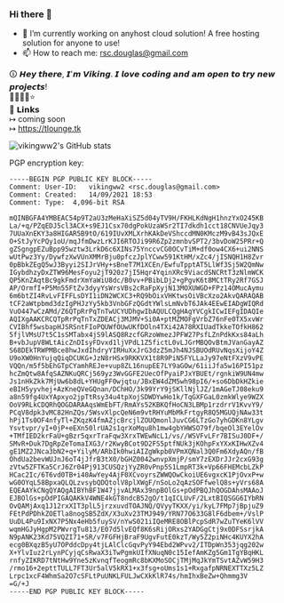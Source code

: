 ### Hi there 👋

<!--
**vikingww2/vikingww2** is a ✨ _special_ ✨ repository because its `README.md` (this file) appears on your GitHub profile.

Here are some ideas to get you started:
-->
- 🔭 I’m currently working on anyhost cloud solution! A free hosting solution for anyone to use!
- 📫 How to reach me: rsc.douglas@gmail.com

🛈 𝙃𝙚𝙮 𝙩𝙝𝙚𝙧𝙚, 𝙄'𝙢 𝙑𝙞𝙠𝙞𝙣𝙜. 𝙄 𝙡𝙤𝙫𝙚 𝙘𝙤𝙙𝙞𝙣𝙜 𝙖𝙣𝙙 𝙖𝙢 𝙤𝙥𝙚𝙣 𝙩𝙤 𝙩𝙧𝙮 𝙣𝙚𝙬 𝙥𝙧𝙤𝙟𝙚𝙘𝙩𝙨! <br>
᲼᲼᲼᲼⭐<br>
🔗 𝗟𝗶𝗻𝗸𝘀 <br>
↦ coming soon <br>
↦ https://tlounge.tk <br>

![vikingww2's GitHub stats](https://github-readme-stats.vercel.app/api?username=vikingww2&show_icons=true&hide_border=true&icon_color=ffffff&bg_color=30,e4473c,ff0000&title_color=fff&text_color=fff)


PGP encryption key:
```
-----BEGIN PGP PUBLIC KEY BLOCK-----
Comment: User-ID:	vikingww2 <rsc.douglas@gmail.com>
Comment: Created:	14/09/2021 18:53
Comment: Type:	4,096-bit RSA

mQINBGFA4YMBEAC54p9T2aU3zMeHaXiSZ5d04yTV9H/FKHLKdNgH1hnzYxO245KB
La/+q/PZqEDJ5cl3ACX+s9EJ1Csx70dgPokUzaWSr2TI7dkdh1cct18CNVUeJqy3
7UUaXnEKY3a8HIGAR5B9tO/619IUvXMLXrhKAkDeVShccdMN0KMczM9vB43sJQxE
O+StJyYcPQy1oU/mqJfmDwzLrKJI6RTOJi99R6Zp2zmnbvSPT2/3bvDoW25PRr+Q
gZSgngpEZuBpp95wztw3LrkD6c6XINs75YnccvCG0OCvTiM+df0ow4CX6+ui2NNS
wUtPwz3Yy/DywfzXwVUnXMMrBju0pfczJplYCww591KtHM/xZc4/jISNQH1H8Zvr
0pBbkZEgQ5wJ3Byyi2SIJrVHy+sBneT7M1XCEn/EwfuTpptAT5LlWf3Sj5W2QmNw
IGybdhzyDxZTW96MesFoyu2jT920z7jI5Hqr4YqinXRc9ViacdSNCRtT3zNlmWCK
QP5KnZAqtBc9gkFmdrXmYaWiU8dc/B0vv+PBibLDj2+gPgvK6t8MCtTRy2Rf7GSJ
AP/OrmfI+P5Mn55FtZv3dyyYsWrsVBs2cRaFpXyjN13MOXUWGD+FPz14OMucAymu
6m6btZI4RvLvFIFFLsDYI1iDN2WCXC3+RQ9bOixVHKtwsOiVBcXzo2AkvQARAQAB
tCF2aWtpbmd3dzIgPHJzYy5kb3VnbGFzQGdtYWlsLmNvbT6JAk4EEwEIADgWIQRd
VuO447wCzAMd/Z6QTpRrPqTnTwUCYUDhgwIbAQULCQgHAgYVCgkICwIEFgIDAQIe
AQIXgAAKCRCQTpRrPqTnTxZDEACj3MJMV+Si0A+ptMZMOFgVrbZ76nFe0TX5xvWr
CVIBhf5wsbapHJSRSntFIoPQUWfOUwUKfDOln4TXi42A78RXIUadTkkeTOfkH862
5fjlVMsU7t5C1sSMTabx4jS9lASQ8RzcfGRzoWmezJPFW27PsfLZnPdkKxs84aLh
B+vbJupV8WLtAicZnDIsyFDvxd1ljVPdL1Z5fictL0vLJGrMBQOvBtmJVanGayAZ
S68DEkTRWPMBce8hwJxdIhdryYIRHuXxJrG3dzZ5mJh4NJSBUOdRUvNqsXijoY4Z
U9oXW0HnYujqQiqDCUKG+JzN8rHSx9RKKVX1t8R9PiN5FYLLaJy97eNtFXzV9vPE
VQQn/m5f5bEhGTpCYamhREJe+vup8ZL16nupEE7LY9aGOw/61iiJfa5w16PI51pz
hcZmQtw8AfqSAZNKuQRCj569yz3WvGGFE2UecOfPyaiPJxYBUEt/rgnkiW9UN4mw
Js1nHkZkk7MjUw6b8dL+YHUgFF0wjqtu/JBxEW4dZM5wh98pI6/+so6DbDkHZkie
eBIH5yyvhej+AzKneQVeGQnan/DChHO/3k99YrY9jSKllNjlJZ/1mAGeTJ08eku9
a8n59fg4UxYApxyo2jpTtRsy34u4tpXojSDWDYwHo1k/TqGXFGaL0zmkWlye9WZX
OoV9RLkCDQRhQOGDARAAqsWmEbFT/RmAYs52KBKQfHoCN3LBMp1rzdrrV1KvvY9/
PCqV8dpk3vMC82HnZQs/5WsvXlpcQeN6m9vtRHYuMbMkFrtgyR8Q5MGUQjNAw33t
hPj1Ts0OF4nfyTl+ZKqzK4fmAZjcBrcjlZOUQmonlJuvCG6LTzGo7yhGDKn8YLgv
Ysvtvpr/yI+0jP+eEXn50lrUA2s1qrXoMqu8h1mw4gbYHWSO79f/bqeOl3EYelOv
+TMfIED2krFaU+gBzr5qxrTraFqw3XrxTWEwNcL1/vs//WSVFvLFr7BISuJ0DF+/
SMvR+Duk7DgRpZeTomaIXG3/r2KwyBCot9D2FS5ptfNUk3jKOhpFxYXxKIHwXZv4
gE1MZ2JNca3bN2+q+YilyM/ARbIk0hwiAIZgWkpb0VPmXQNal3Q0Fm6XdyAQn/fB
OhdUa2bevWUJnJ6oT4jJfrB3tX0/bGHZ0042wnvpXmjP/smY7zEXDrJJr2cxG93g
zVtw5ZFTKa5CrJ6Zr04Pj913CUSQzjYyZR0vPnp5S1LmpRT3k+Vp66FHEMcbLZkP
HCac2Ic/6T6vd0TB+i40AwYey4AjF0XCvoyrsZWWQOwCkoiUE6vgxcK1PjOvxP+w
wG0OYqL58BpxaQLQLzvsybQDQtolV8plXWgF/nSoLo2qAzSOFfwelQ8s+yVrs68A
EQEAAYkCNgQYAQgAIBYhBF1W47jjvALMAx39npBOlGs+pOdPBQJhQOGDAhsMAAoJ
EJBOlGs+pOdPIGAQAKkV4WNE4kGT8ndcB52gO/t1qICLUvF/2LxtBIQSGG6IYbRN
OvQAMjAxq1J12rxXIT3plL5jrzxuvdTOAJNQ/QVyyTKXX/yi/kyL7FMp7jBpjuZ9
FEtPdPDhkZOETla8nogSB5ZdX/X3uXv23TMJ949/YRN77O633G8lF6dbem+/VslP
UuDL4Pu9IxNX7P5Nx4eHb5fuySV/nYwS021iIQeMRE8OBlPcpSdR7wZuTYeK6lVV
wqmHGJyHgpM2PWvrgTu813/E07d5lvEQf8K6sRijORxs2YADGgCtj9x0DFSsrjkA
N9pANK23Kd75VQZI71+SR/v7FGFHjBraF9UgvFutE0kzT/Wy5Z2piNHc4KUYX2hA
ecg0BXqzB5yU7OPddcDpy4tjLAlClcGqvPyY94Ebd2WPvv2/ITDpWn353jqg202w
X+YlvIuz2rLynPCyjqCsRwaX3iTwPgmkUIfXNuqN0c15IefAmKZg5Gm1TgYBqHKL
rnfyZIKRD7tNtHw9Yne5zKvnqfTeogmRc8bKXMoSOCjTMjMqJkYmTSvtAZvW59H3
/rmo16+2epttTULL7FT3Ur5alV5kRX1+x3fsg+oUms1s1+RxgafpNRNEXTTXz5LZ
Lrpc1xcF4WhmSa2O7cSFLtPuUNKLFULJwCXkKlR74s/hmIhxBeZw+Qhmmg3V
=G/+J
-----END PGP PUBLIC KEY BLOCK-----
```

